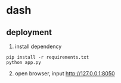 # dash

## deployment
1. install dependency
```shell script
pip install -r requirements.txt
python app.py
```
2. open browser, input http://127.0.0.1:8050